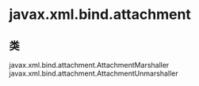 # javax.xml.bind.attachment

## 类

javax.xml.bind.attachment.AttachmentMarshaller
javax.xml.bind.attachment.AttachmentUnmarshaller




